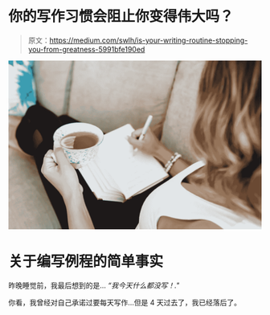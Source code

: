 # 你的写作习惯会阻止你变得伟大吗？

> 原文：<https://medium.com/swlh/is-your-writing-routine-stopping-you-from-greatness-5991bfe190ed>

![](img/f78cd64a83b3e5dd490be5892e08b327.png)

# 关于编写例程的简单事实

昨晚睡觉前，我最后想到的是… *“我今天什么都没写！."*

你看，我曾经对自己承诺过要每天写作…但是 4 天过去了，我已经落后了。